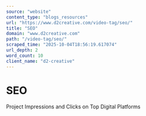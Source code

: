 ```yaml
---
source: "website"
content_type: "blogs_resources"
url: "https://www.d2creative.com/video-tag/seo/"
title: "SEO"
domain: "www.d2creative.com"
path: "/video-tag/seo/"
scraped_time: "2025-10-04T18:56:19.617074"
url_depth: 2
word_count: 10
client_name: "d2-creative"
---
```


# SEO

Project Impressions and Clicks on Top Digital Platforms